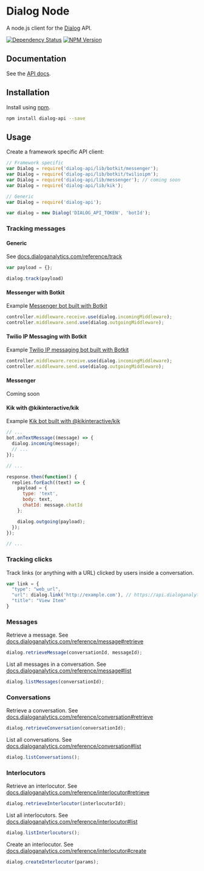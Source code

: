 # Dialog Node

A node.js client for the [Dialog](https://dialoganalytics.com) API.

[![Dependency Status](https://gemnasium.com/badges/github.com/dialoganalytics/dialog-node.svg)](https://gemnasium.com/github.com/dialoganalytics/dialog-node)
[![NPM Version](http://img.shields.io/npm/v/dialog-api.svg)](https://www.npmjs.org/package/dialog-api)


## Documentation

See the [API docs](https://docs.dialoganalytics.com).

## Installation

Install using [npm](https://www.npmjs.com/package/dialog-api).

```bash
npm install dialog-api --save
```

## Usage

Create a framework specific API client:

```js
// Framework specific
var Dialog = require('dialog-api/lib/botkit/messenger');
var Dialog = require('dialog-api/lib/botkit/twilioipm');
var Dialog = require('dialog-api/lib/messenger'); // coming soon
var Dialog = require('dialog-api/lib/kik');

// Generic
var Dialog = require('dialog-api');

var dialog = new Dialog('DIALOG_API_TOKEN', 'botId');
```

### Tracking messages

#### Generic

See [docs.dialoganalytics.com/reference/track](https://docs.dialoganalytics.com/reference/track/)

```js
var payload = {};

dialog.track(payload)
```

#### Messenger with Botkit

Example [Messenger bot built with Botkit](https://github.com/dialoganalytics/dialog-node/blob/master/examples/botkit-messenger.js)

```js
controller.middleware.receive.use(dialog.incomingMiddleware);
controller.middleware.send.use(dialog.outgoingMiddleware);
```

#### Twilio IP Messaging with Botkit

Example [Twilio IP messaging bot built with Botkit](https://github.com/dialoganalytics/dialog-node/blob/master/examples/botkit-twilioipm.js)

```js
controller.middleware.receive.use(dialog.incomingMiddleware);
controller.middleware.send.use(dialog.outgoingMiddleware);
```

#### Messenger

Coming soon

#### Kik with @kikinteractive/kik

Example [Kik bot built with @kikinteractive/kik](https://github.com/dialoganalytics/dialog-node/blob/master/examples/kik.js)

```js
// ...
bot.onTextMessage((message) => {
  dialog.incoming(message);
  // ...
});

// ...

response.then(function() {
  replies.forEach((text) => {
    payload = {
      type: 'text',
      body: text,
      chatId: message.chatId
    };

    dialog.outgoing(payload);
  });
});

// ...
```

### Tracking clicks

Track links (or anything with a URL) clicked by users inside a conversation.

```js
var link = {
  "type": "web_url",
  "url": dialog.link('http://example.com'), // https://api.dialoganalytics.com/v1/click/botId?url=http%3A%2F%2Fexample.com
  "title": "View Item"
}
```

### Messages

Retrieve a message. See [docs.dialoganalytics.com/reference/message#retrieve](https://docs.dialoganalytics.com/reference/message#retrieve)

```js
dialog.retrieveMessage(conversationId, messageId);
```

List all messages in a conversation. See [docs.dialoganalytics.com/reference/message#list](https://docs.dialoganalytics.com/reference/message#list)

```js
dialog.listMessages(conversationId);
```

### Conversations

Retrieve a conversation. See [docs.dialoganalytics.com/reference/conversation#retrieve](https://docs.dialoganalytics.com/reference/conversation#retrieve)

```js
dialog.retrieveConversation(conversationId);
```

List all conversations. See [docs.dialoganalytics.com/reference/conversation#list](https://docs.dialoganalytics.com/reference/conversation#list)

```js
dialog.listConversations();
```

### Interlocutors

Retrieve an interlocutor. See [docs.dialoganalytics.com/reference/interlocutor#retrieve](https://docs.dialoganalytics.com/reference/interlocutor#retrieve)

```js
dialog.retrieveInterlocutor(interlocutorId);
```

List all interlocutors. See [docs.dialoganalytics.com/reference/interlocutor#list](https://docs.dialoganalytics.com/reference/interlocutor#list)

```js
dialog.listInterlocutors();
```

Create an interlocutor. See [docs.dialoganalytics.com/reference/interlocutor#create](https://docs.dialoganalytics.com/reference/interlocutor#create)

```js
dialog.createInterlocutor(params);
```
